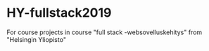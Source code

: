 # HY-fullstack2019
For course projects in course "full stack -websovelluskehitys" from "Helsingin Yliopisto"
